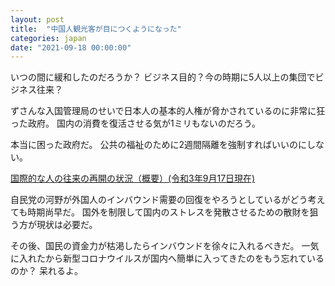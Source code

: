 ```yaml
---
layout: post
title:  "中国人観光客が目につくようになった"
categories: japan
date: "2021-09-18 00:00:00"
---
```


いつの間に緩和したのだろうか？
ビジネス目的？今の時期に5人以上の集団でビジネス往来？

ずさんな入国管理局のせいで日本人の基本的人権が脅かされているのに非常に狂った政府。
国内の消費を復活させる気が1ミリもないのだろう。

本当に困った政府だ。
公共の福祉のために2週間隔離を強制すればいいのにしない。

[国際的な人の往来の再開の状況（概要）(令和3年9月17日現在)](https://www.moj.go.jp/isa/content/001347329.pdf)

自民党の河野が外国人のインバウンド需要の回復をやろうとしているがどう考えても時期尚早だ。
国外を制限して国内のストレスを発散させるための散財を狙う方が現状は必要だ。

その後、国民の資金力が枯渇したらインバウンドを徐々に入れるべきだ。
一気に入れたから新型コロナウイルスが国内へ簡単に入ってきたのをもう忘れているのか？
呆れるよ。
